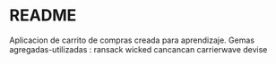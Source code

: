 # README
Aplicacion de carrito de compras creada para aprendizaje.
Gemas agregadas-utilizadas :
ransack
wicked
cancancan
carrierwave
devise

